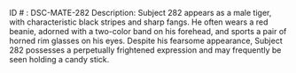 ID # : DSC-MATE-282
Description: Subject 282 appears as a male tiger, with characteristic black stripes and sharp fangs. He often wears a red beanie, adorned with a two-color band on his forehead, and sports a pair of horned rim glasses on his eyes. Despite his fearsome appearance, Subject 282 possesses a perpetually frightened expression and may frequently be seen holding a candy stick.
